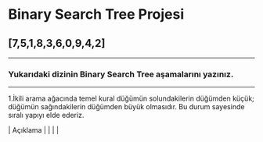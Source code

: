 # Binary Search Tree Projesi

## [7,5,1,8,3,6,0,9,4,2] 
---
### Yukarıdaki dizinin Binary Search Tree aşamalarını yazınız.
---
1.İkili arama ağacında temel kural düğümün solundakilerin düğümden küçük; düğümün sağındakilerin düğümden büyük olmasıdır. Bu durum sayesinde sıralı yapıyı elde ederiz.

| Açıklama | | | |

